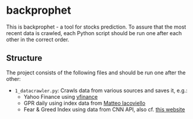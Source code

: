 # backprophet
This is backprophet - a tool for stocks prediction.
To assure that the most recent data is crawled, each Python script should be run one after each other in the correct order.

## Structure
The project consists of the following files and should be run one after the other:

* `1_datacrawler.py`: Crawls data from various sources and saves it, e.g.:
	* Yahoo Finance using [yfinance](https://github.com/ranaroussi/yfinance)
	* GPR daily using index data from [Matteo Iacoviello](https://www.matteoiacoviello.com/gpr_files/data_gpr_daily_recent.xls)
	* Fear & Greed Index using data from CNN API, also cf. [this website](https://edition.cnn.com/markets/fear-and-greed)